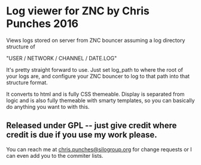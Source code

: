 # Log viewer for ZNC by Chris Punches 2016

Views logs stored on server from ZNC bouncer assuming a log directory structure of 

"USER / NETWORK / CHANNEL / DATE.LOG"

It's pretty straight forward to use.  Just set log_path to where the root of your logs are, and configure your ZNC bouncer to log to that path into that structure format.

It converts to html and is fully CSS themeable.  Display is separated from logic and is also fully themeable with smarty templates, so you can basically do anything you want to with this.

## Released under GPL -- just give credit where credit is due if you use my work please.
You can reach me at chris.punches@silogroup.org for change requests or I can even add you to the commiter lists.
